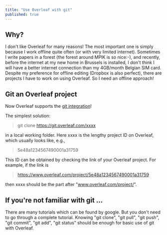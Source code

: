 ```yaml
---
title: "Use Overleaf with git"
published: true
---
```



## Why?
I don't like Overleaf for many reasons! The most important one is simply because I work offline quite often (or with very limited internet). Sometimes I write papers in a forest (the forest around MPIK is so nice:-), and recently, before the internet at my new home in Brussels is installed, I don't think I will have a better internet connection than my 4GB/month Belgian SIM card. Despite my preference for offline editing (Dropbox is also perfect), there are projects I have to work on using Overleaf. 
So I need an offline approach!

## Git an Overleaf project
Now Overleaf supports the [git integration](https://www.overleaf.com/blog/the-git-bridge-in-overleaf-v2-is-here)!

The simplest solution:
>git clone https://git.overleaf.com/xxxx 

in a local working folder.
Here xxxx is the lengthy project ID on Overleaf, which usually looks like, e.g.,
> 5e48a1234567490001a31759

This ID can be obtained by checking the link of your Overleaf project. 
For example, if the link is 
> https://www.overleaf.com/project/5e48a1234567490001a31759 

then xxxx should be the part after "www.overleaf.com/project/".

## If you're not familiar with git ...
There are many tutorials which can be found by google. 
But you don't need to go through a complete tutorial. 
Knowing "git clone", "git pull", "git push", "git commit", "git add", "git status" should be enough for basic use of git with Overleaf.

